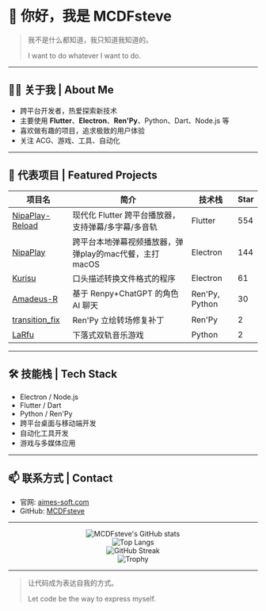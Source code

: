 # 👋 你好，我是 MCDFsteve

> 我不是什么都知道，我只知道我知道的。
> 
> I want to do whatever I want to do.

---

## 🧑‍💻 关于我 | About Me

- 跨平台开发者，热爱探索新技术
- 主要使用 **Flutter**、**Electron**、**Ren'Py**、Python、Dart、Node.js 等
- 喜欢做有趣的项目，追求极致的用户体验
- 关注 ACG、游戏、工具、自动化

---

## 🚀 代表项目 | Featured Projects

| 项目名 | 简介 | 技术栈 | Star |
| ------ | ------------------------------------------------------------ | ------ | ---- |
| [NipaPlay-Reload](https://github.com/MCDFsteve/NipaPlay-Reload) | 现代化 Flutter 跨平台播放器，支持弹幕/多字幕/多音轨 | Flutter | 554 |
| [NipaPlay](https://github.com/MCDFsteve/NipaPlay) | 跨平台本地弹幕视频播放器，弹弹play的mac代餐，主打 macOS | Electron | 144 |
| [Kurisu](https://github.com/MCDFsteve/Kurisu) | 口头描述转换文件格式的程序 | Electron | 61 |
| [Amadeus-R](https://github.com/MCDFsteve/Amadeus-R) | 基于 Renpy+ChatGPT 的角色 AI 聊天 | Ren'Py, Python | 30 |
| [transition_fix](https://github.com/MCDFsteve/transition_fix) | Ren'Py 立绘转场修复补丁 | Ren'Py | 2 |
| [LaRfu](https://github.com/MCDFsteve/LaRfu) | 下落式双轨音乐游戏 | Python | 2 |

---

## 🛠️ 技能栈 | Tech Stack

- Electron / Node.js
- Flutter / Dart
- Python / Ren'Py
- 跨平台桌面与移动端开发
- 自动化工具开发
- 游戏与多媒体应用

---

## 📫 联系方式 | Contact

- 官网: [aimes-soft.com](https://aimes-soft.com)
- GitHub: [MCDFsteve](https://github.com/MCDFsteve)

---

<p align="center">
  <img src="https://github-readme-stats.vercel.app/api?username=MCDFsteve&show_icons=true&theme=tokyonight" alt="MCDFsteve's GitHub stats"/>
  <br/>
  <img src="https://github-readme-stats.vercel.app/api/top-langs/?username=MCDFsteve&layout=compact&theme=tokyonight" alt="Top Langs"/>
  <br/>
  <img src="https://github-readme-streak-stats.herokuapp.com/?user=MCDFsteve&theme=tokyonight" alt="GitHub Streak"/>
  <br/>
  <img src="https://github-profile-trophy.vercel.app/?username=MCDFsteve&theme=tokyonight&column=6" alt="Trophy"/>
</p>

---

> 让代码成为表达自我的方式。
> 
> Let code be the way to express myself. 